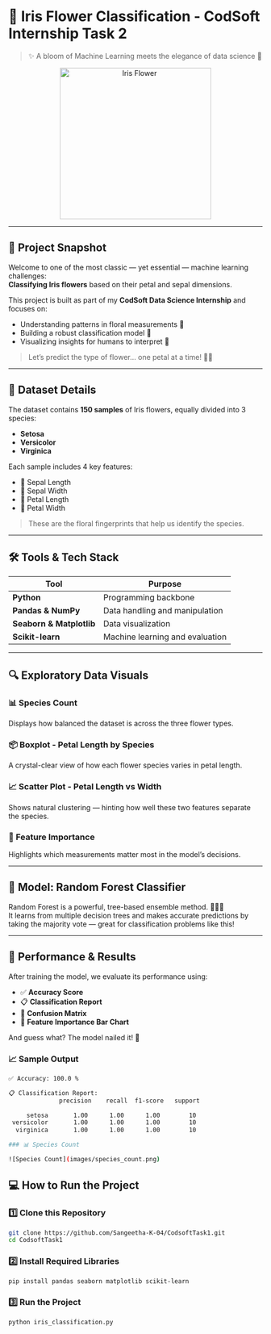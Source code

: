  # 🌸 Iris Flower Classification - CodSoft Internship Task 2

> ✨ A bloom of Machine Learning meets the elegance of data science 🌼

<p align="center">
  <img src="https://upload.wikimedia.org/wikipedia/commons/4/41/Iris_versicolor_3.jpg" alt="Iris Flower" width="300">
</p>


---

## 📌 Project Snapshot

Welcome to one of the most classic — yet essential — machine learning challenges:  
**Classifying Iris flowers** based on their petal and sepal dimensions.

This project is built as part of my **CodSoft Data Science Internship** and focuses on:
- Understanding patterns in floral measurements 🌸
- Building a robust classification model 🌿
- Visualizing insights for humans to interpret 🌈

> Let’s predict the type of flower… one petal at a time! 🧠🌼

---

## 📂 Dataset Details

The dataset contains **150 samples** of Iris flowers, equally divided into 3 species:
- **Setosa**
- **Versicolor**
- **Virginica**

Each sample includes 4 key features:
- 🌿 Sepal Length
- 🌿 Sepal Width
- 🌸 Petal Length
- 🌸 Petal Width

> These are the floral fingerprints that help us identify the species.

---

## 🛠️ Tools & Tech Stack

| Tool | Purpose |
|------|---------|
| **Python**  | Programming backbone |
| **Pandas & NumPy** | Data handling and manipulation |
| **Seaborn & Matplotlib**  | Data visualization |
| **Scikit-learn**  | Machine learning and evaluation |

---

## 🔍 Exploratory Data Visuals

### 📊 Species Count
Displays how balanced the dataset is across the three flower types.

### 📦 Boxplot - Petal Length by Species
A crystal-clear view of how each flower species varies in petal length.

### 📈 Scatter Plot - Petal Length vs Width
Shows natural clustering — hinting how well these two features separate the species.

### 🧠 Feature Importance
Highlights which measurements matter most in the model’s decisions.

---

## 🤖 Model: Random Forest Classifier

Random Forest is a powerful, tree-based ensemble method. 🌲🌲🌲  
It learns from multiple decision trees and makes accurate predictions by taking the majority vote — great for classification problems like this!

---

## 🧪 Performance & Results

After training the model, we evaluate its performance using:
- ✅ **Accuracy Score**
- 📋 **Classification Report**
- 🔢 **Confusion Matrix**
- 🌟 **Feature Importance Bar Chart**

And guess what? The model nailed it! 🎯

### 📈 Sample Output

```bash
✅ Accuracy: 100.0 %

📋 Classification Report:
              precision    recall  f1-score   support

     setosa       1.00      1.00      1.00        10
 versicolor       1.00      1.00      1.00        10
  virginica       1.00      1.00      1.00        10

### 📊 Species Count

![Species Count](images/species_count.png)


 ```
## 💻 How to Run the Project

### 1️⃣ Clone this Repository

```bash
git clone https://github.com/Sangeetha-K-04/CodsoftTask1.git
cd CodsoftTask1
```

### 2️⃣ Install Required Libraries

```bash
pip install pandas seaborn matplotlib scikit-learn
```

### 3️⃣ Run the Project

```bash
python iris_classification.py
```
